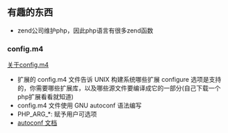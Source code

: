 ## 有趣的东西
- zend公司维护php，因此php语言有很多zend函数

### config.m4
[关于config.m4](http://php.net/manual/zh/internals2.buildsys.configunix.php)
- 扩展的 config.m4 文件告诉 UNIX 构建系统哪些扩展 configure 选项是支持的，你需要哪些扩展库，以及哪些源文件要编译成它的一部分(自己下载一个php扩展看看就知道)
- config.m4 文件使用 GNU autoconf 语法编写
- PHP_ARG_*: 赋予用户可选项
- [autoconf 文档](http://www.gnu.org/software/autoconf/manual/autoconf.html)